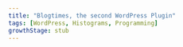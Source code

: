 ```yaml
---
title: "Blogtimes, the second WordPress Plugin"
tags: [WordPress, Histograms, Programming]
growthStage: stub
---
```

